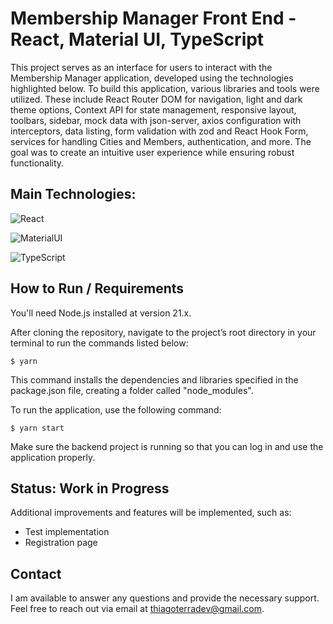 # Membership Manager Front End - React, Material UI, TypeScript

This project serves as an interface for users to interact with the Membership Manager application, developed using the technologies highlighted below. To build this application, various libraries and tools were utilized. These include React Router DOM for navigation, light and dark theme options, Context API for state management, responsive layout, toolbars, sidebar, mock data with json-server, axios configuration with interceptors, data listing, form validation with zod and React Hook Form, services for handling Cities and Members, authentication, and more. The goal was to create an intuitive user experience while ensuring robust functionality.



## Main Technologies:

![React](https://img.shields.io/badge/React-20232A?style=for-the-badge&logo=react&logoColor=61DAFB)

![MaterialUI](https://img.shields.io/badge/MUI-007FFF.svg?style=for-the-badge&logo=MUI&logoColor=white)

![TypeScript](https://img.shields.io/badge/TypeScript-007ACC?style=for-the-badge&logo=typescript&logoColor=white)



## How to Run / Requirements

You'll need Node.js installed at version 21.x.

After cloning the repository, navigate to the project’s root directory in your terminal to run the commands listed below:

```
$ yarn

```
This command installs the dependencies and libraries specified in the package.json file, creating a folder called "node_modules".


To run the application, use the following command:

```
$ yarn start

```

Make sure the backend project is running so that you can log in and use the application properly.



## Status: Work in Progress

Additional improvements and features will be implemented, such as:

- Test implementation
- Registration page



## Contact

I am available to answer any questions and provide the necessary support. Feel free to reach out via email at thiagoterradev@gmail.com.
